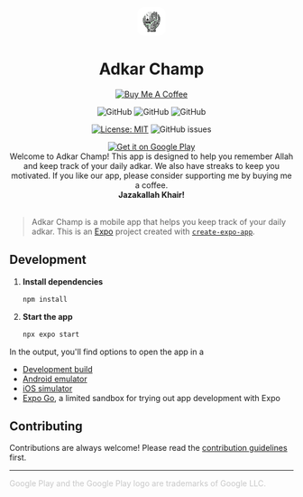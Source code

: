 <div align="center"><img src="./assets/images/adaptive-icon.png" alt="App Icon" width="50" style="border-radius: 10px;"><h1>Adkar Champ</h1></div>

<div align="center">

[![Buy Me A Coffee](https://img.shields.io/badge/Buy%20Me%20A%20Coffee-Support%20Me-green)](https://www.buymeacoffee.com/zameel7)

![GitHub](https://img.shields.io/badge/Version-1.3.2-blue)
![GitHub](https://img.shields.io/badge/Platform-Android-lightgrey)
![GitHub](https://img.shields.io/badge/Status-Active-brightgreen)

[![License: MIT](https://img.shields.io/badge/License-MIT-yellow.svg)](https://github.com/zameel7/adkar-streak/blob/main/LICENSE.md)
![GitHub issues](https://img.shields.io/github/issues/zameel7/adkar-streak)

</div>

<div align="center">
  <a href='https://play.google.com/store/apps/details?id=com.zameel7.adkarstreak&pcampaignid=pcampaignidMKT-Other-global-all-co-prtnr-py-PartBadge-Mar2515-1'>
    <img alt='Get it on Google Play' src='https://play.google.com/intl/en_us/badges/static/images/badges/en_badge_web_generic.png' width="200"/>
  </a>
</div>

<div align="center">Welcome to Adkar Champ! This app is designed to help you remember Allah and keep track of your daily adkar. We also have streaks to keep you motivated. If you like our app, please consider supporting me by buying me a coffee. <br><b>Jazakallah Khair!</b></div>
<br>

> Adkar Champ is a mobile app that helps you keep track of your daily adkar. This is an [Expo](https://expo.dev) project created with [`create-expo-app`](https://www.npmjs.com/package/create-expo-app).

## Development

1. **Install dependencies**

    ```bash
    npm install
    ```

2. **Start the app**
    ```bash
    npx expo start
    ```

In the output, you'll find options to open the app in a

-   [Development build](https://docs.expo.dev/develop/development-builds/introduction/)
-   [Android emulator](https://docs.expo.dev/workflow/android-studio-emulator/)
-   [iOS simulator](https://docs.expo.dev/workflow/ios-simulator/)
-   [Expo Go](https://expo.dev/go), a limited sandbox for trying out app development with Expo

<!-- Add details regarding contributions -->

## Contributing

Contributions are always welcome! Please read the [contribution guidelines](./CONTRIBUTING.md) first.

---

<span style="color: #9998;">Google Play and the Google Play logo are trademarks of Google LLC.</span>
